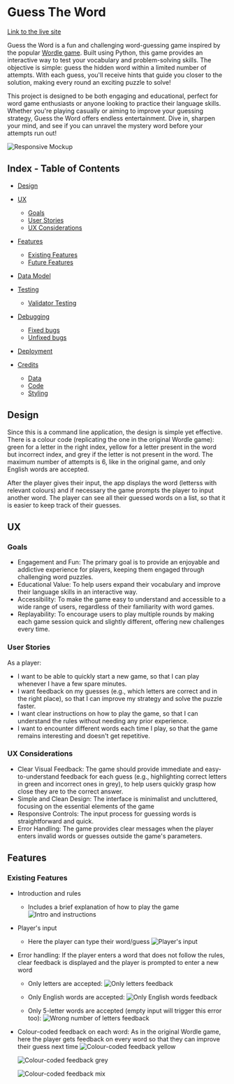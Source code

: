 # Guess The Word

[Link to the live site](https://guess-the-word-game-b6916961b4a4.herokuapp.com/)

Guess the Word is a fun and challenging word-guessing game inspired by the popular [Wordle game](https://www.nytimes.com/games/wordle/index.html). Built using Python, this game provides an interactive way to test your vocabulary and problem-solving skills. The objective is simple: guess the hidden word within a limited number of attempts. With each guess, you'll receive hints that guide you closer to the solution, making every round an exciting puzzle to solve!

This project is designed to be both engaging and educational, perfect for word game enthusiasts or anyone looking to practice their language skills. Whether you're playing casually or aiming to improve your guessing strategy, Guess the Word offers endless entertainment. Dive in, sharpen your mind, and see if you can unravel the mystery word before your attempts run out!

![Responsive Mockup](assets/images/guess_the_word_responsive_mockup.png)

## Index - Table of Contents

- [Design](#design)

- [UX](#ux)
    - [Goals](#goals)
    - [User Stories](#user-stories)
    - [UX Considerations](#ux-considerations)

- [Features](#features)
    - [Existing Features](#existing-features)
    - [Future Features](#possible-future-features)

- [Data Model](#data-model)

- [Testing](#testing)
    - [Validator Testing](#validator-testing)

- [Debugging](#debugging)
    - [Fixed bugs](#fixed-bugs)
    - [Unfixed bugs](#unfixed-bugs)

- [Deployment](#deployment)

- [Credits](#credits)
    - [Data](#data)
    - [Code](#code)
    - [Styling](#styling)


## Design

Since this is a command line application, the design is simple yet effective. There is a colour code (replicating the one in the original Wordle game): green for a letter in the right index, yellow for a letter present in the word but incorrect index, and grey if the letter is not present in the word. 
The maximum number of attempts is 6, like in the original game, and only English words are accepted.

After the player gives their input, the app displays the word (letterss with relevant colours) and if necessary the game prompts the player to input another word. The player can see all their guessed words on a list, so that it is easier to keep track of their guesses.

## UX

### Goals

- Engagement and Fun: The primary goal is to provide an enjoyable and addictive experience for players, keeping them engaged through challenging word puzzles.
- Educational Value: To help users expand their vocabulary and improve their language skills in an interactive way.
- Accessibility: To make the game easy to understand and accessible to a wide range of users, regardless of their familiarity with word games.
- Replayability: To encourage users to play multiple rounds by making each game session quick and slightly different, offering new challenges every time.

### User Stories

As a player:

- I want to be able to quickly start a new game, so that I can play whenever I have a few spare minutes.
- I want feedback on my guesses (e.g., which letters are correct and in the right place), so that I can improve my strategy and solve the puzzle faster.
- I want clear instructions on how to play the game, so that I can understand the rules without needing any prior experience.
- I want to encounter different words each time I play, so that the game remains interesting and doesn't get repetitive.

### UX Considerations

- Clear Visual Feedback: The game should provide immediate and easy-to-understand feedback for each guess (e.g., highlighting correct letters in green and incorrect ones in grey), to help users quickly grasp how close they are to the correct answer.
- Simple and Clean Design: The interface is minimalist and uncluttered, focusing on the essential elements of the game
- Responsive Controls: The input process for guessing words is straightforward and quick.
- Error Handling: The game provides clear messages when the player enters invalid words or guesses outside the game's parameters.

## Features

### Existing Features

- Introduction and rules
    - Includes a brief explanation of how to play the game
    ![Intro and instructions](assets/images/game_instructions.png)

- Player's input
    - Here the player can type their word/guess
    ![Player's input](assets/images/players_input.png)

- Error handling:
    If the player enters a word that does not follow the rules, clear feedback is displayed and the player is prompted to enter a new word

    - Only letters are accepted:
    ![Only letters feedback](assets/images/only_letters_feedback.png)

    - Only English words are accepted:
    ![Only English words feedback](assets/images/english_words_feedback.png)

    - Only 5-letter words are accepted (empty input will trigger this error too):
    ![Wrong number of letters feedback](assets/images/wrong_number_letters.png)

- Colour-coded feedback on each word:
    As in the original Wordle game, here the player gets feedback on every word so that they can improve their guess next time
    ![Colour-coded feedback yellow](assets/images/colour_feedback1.png)

    ![Colour-coded feedback grey](assets/images/colour_feedback2.png)

    ![Colour-coded feedback mix](assets/images/colour_feedback3.png)
